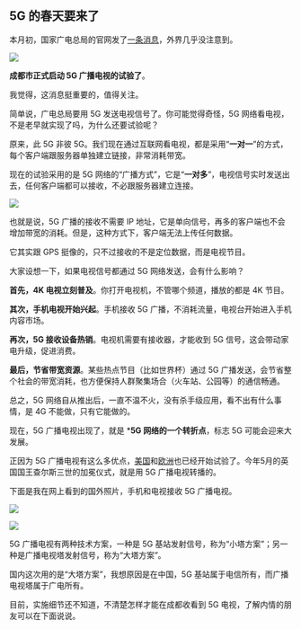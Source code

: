 ## 5G 的春天要来了

本月初，国家广电总局的官网发了[一条消息](http://www.nrta.gov.cn/art/2023/8/3/art_114_65077.html)，外界几乎没注意到。

![](https://cdn.beekka.com/blogimg/asset/202308/bg2023081207.webp)

**成都市正式启动 5G 广播电视的试验了**。

我觉得，这消息挺重要的，值得关注。

简单说，广电总局要用 5G 发送电视信号了。你可能觉得奇怪，5G 网络看电视，不是老早就实现了吗，为什么还要试验呢？

原来，此 5G 非彼 5G。我们现在通过互联网看电视，都是采用“**一对一**”的方式，每个客户端跟服务器单独建立链接，非常消耗带宽。

现在的试验采用的是 5G 网络的“广播方式”，它是“**一对多**”，电视信号实时发送出去，任何客户端都可以接收，不必跟服务器建立连接。

![](https://cdn.beekka.com/blogimg/asset/202308/bg2023081208.webp)

也就是说，5G 广播的接收不需要 IP 地址，它是单向信号，再多的客户端也不会增加带宽的消耗。但是，这种方式下，客户端无法上传任何数据。

它其实跟 GPS 挺像的，只不过接收的不是定位数据，而是电视节目。

大家设想一下，如果电视信号都通过 5G 网络发送，会有什么影响？

**首先，4K 电视立刻普及**。你打开电视机，不管哪个频道，播放的都是 4K 节目。

**其次，手机电视开始兴起**。手机接收 5G 广播，不消耗流量，电视台开始进入手机内容市场。

**再次，5G 接收设备热销**。电视机需要有接收器，才能收到 5G 信号，这会带动家电升级，促进消费。

**最后，节省带宽资源**。某些热点节目（比如世界杯）通过 5G 广播发送，会节省整个社会的带宽消耗，也方便保持人群聚集场合（火车站、公园等）的通信畅通。

总之，5G 网络自从推出后，一直不温不火，没有杀手级应用，看不出有什么事情，是 4G 不能做，只有它能做的。

现在，5G 广播电视出现了，就是 ***5G 网络的一个转折点**，标志 5G 可能会迎来大发展。 

正因为 5G 广播电视有这么多优点，[美国](https://spectrum.ieee.org/5g-tv)和[欧洲](https://www.ibc.org/trends/5g-in-broadcast-5g-tv-online/5969.article)也已经开始试验了。今年5月的英国国王查尔斯三世的加冕仪式，就是用 5G 广播电视转播的。

下面是我在网上看到的国外照片，手机和电视接收 5G 广播电视。

![](https://cdn.beekka.com/blogimg/asset/202308/bg2023081209.webp)

![](https://cdn.beekka.com/blogimg/asset/202308/bg2023081210.webp)

5G 广播电视有两种技术方案，一种是 5G 基站发射信号，称为“小塔方案”；另一种是广播电视塔发射信号，称为“大塔方案”。

国内这次用的是“大塔方案”，我想原因是在中国，5G 基站属于电信所有，而广播电视塔属于广电所有。

目前，实施细节还不知道，不清楚怎样才能在成都收看到 5G 电视，了解内情的朋友可以在下面说说。
